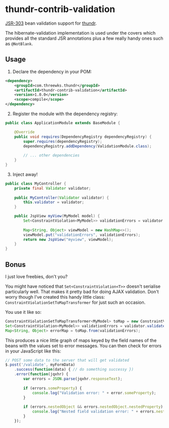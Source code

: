 thundr-contrib-validation
=========================

[JSR-303](http://beanvalidation.org/1.0/spec/) bean validation support for [thundr](http://3wks.github.io/thundr/).

The hibernate-validation implementation is used under the covers which provides all the standard JSR annotations
plus a few really handy ones such as `@NotBlank`.

Usage
-----

1. Declare the dependency in your POM:
```xml
<dependency>
	<groupId>com.threewks.thundr</groupId>
	<artifactId>thundr-contrib-validation</artifactId>
	<version>1.0.0</version>
	<scope>compile</scope>
</dependency>
```

2. Register the module with the dependency registry:
```java
public class ApplicationModule extends BaseModule {

	@Override
	public void requires(DependencyRegistry dependencyRegistry) {
		super.requires(dependencyRegistry);
		dependencyRegistry.addDependency(ValidationModule.class);
		
		// ... other dependencies
	}
}
```

3. Inject away!
```java
public class MyController {
	private final Validator validator;
	
	public MyController(Validator validator) {
		this.validator = validator;
	}

	public JspView myView(MyModel model) {
		Set<ConstraintViolation<MyModel>> validationErrors = validator.validate(model);
		
		Map<String, Object> viewModel = new HashMap<>();
		viewModel.put("validationErrors", validationErrors);
		return new JspView("myview", viewModel);
	}
}
```

Bonus
-----

I just love freebies, don't you? 

You might have noticed that `Set<ConstraintViolation<T>>` doesn't serialise particularly well. That makes it
pretty bad for doing AJAX validation. Don't worry though I've created this handy little class: `ConstraintViolationSetToMapTransformer` 
for just such an occasion.

You use it like so:
 
```java
ConstraintViolationSetToMapTransformer<MyModel> toMap = new ConstraintViolationSetToMapTransformer<>();
Set<ConstraintViolation<MyModel>> validationErrors = validator.validate(model);
Map<String, Object> errorMap = toMap.from(validationErrors);
```

This produces a nice little graph of maps keyed by the field names of the beans with the values set to error messages. You 
can then check for errors in your JavaScript like this:

```javascript
// POST some data to the server that will get validated
$.post('/validate', myFormData)
	.success(function(data) { // do something successy })
	.error(function(jqxhr) { 
		var errors = JSON.parse(jqxhr.responseText);
		
		if (errors.someProperty) {
			console.log("Validation error: " + error.someProperty);
		}
		
		if (errors.nestedObject && errors.nestedObject.nestedProperty) {
			console.log("Nested field validation error: " + errors.nestedObject.nestedProperty);
		}
	});
```



